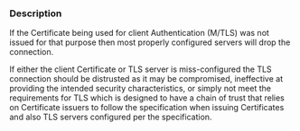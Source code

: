 ### Description

If the Certificate being used for client Authentication (M/TLS) was not issued for that purpose then most properly configured servers will drop the connection.

If either the client Certificate or TLS server is miss-configured the TLS connection should be distrusted as it may be compromised, ineffective at providing the intended security characteristics, or simply not meet the requirements for TLS which is designed to have a chain of trust that relies on Certificate issuers to follow the specification when issuing Certificates and also TLS servers configured per the specification.

